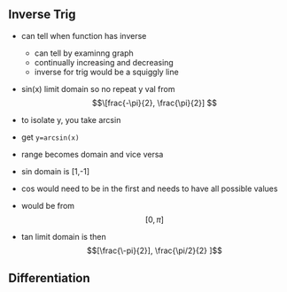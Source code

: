 ## Inverse Trig

-   can tell when function has inverse
    -   can tell by examinng graph
    -   continually increasing and decreasing
    -   inverse for trig would be a squiggly line
-   sin(x) limit domain so no repeat y val from $$\[frac{-\pi}{2}, \frac{\pi}{2}] $$
-   to isolate y, you take arcsin
-   get `y=arcsin(x)`
-   range becomes domain and vice versa
-   sin domain is [1,-1]

-   cos would need to be in the first and needs to have all possible values
-   would be from $$[0,\pi]$$

-   tan limit domain is then $$[\frac{\-pi}{2}], \frac{\pi/2}{2} ]$$

## Differentiation
